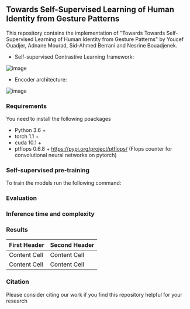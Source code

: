 ## Towards Self-Supervised Learning of Human Identity from Gesture Patterns

This repository contains the implementation of "Towards Towards Self-Supervised Learning of Human Identity from Gesture Patterns" by Youcef Ouadjer, Adnane Mourad, Sid-Ahmed Berrani and Nesrine Bouadjenek.
- Self-supervised Contrastive Learning framework:

![image](https://github.com/youcefvision/paper_reop/blob/main/media/contrastive_learning.PNG)

- Encoder architecture:

![image](https://github.com/youcefvision/paper_reop/blob/main/media/architecture.PNG)

### Requirements
You need to install the following poackages
- Python 3.6 +
- torch 1.1 +
- cuda 10.1 +
- ptflops 0.6.8 + https://pypi.org/project/ptflops/ (Flops counter for convolutional neural networks on pytorch)
### Self-supervised pre-training
To train the models run the following command:

### Evaluation 

### Inference time and complexity

### Results

| First Header  | Second Header |
| ------------- | ------------- |
| Content Cell  | Content Cell  |
| Content Cell  | Content Cell  |

### Citation
Please consider citing our work if you find this repository helpful for your research
